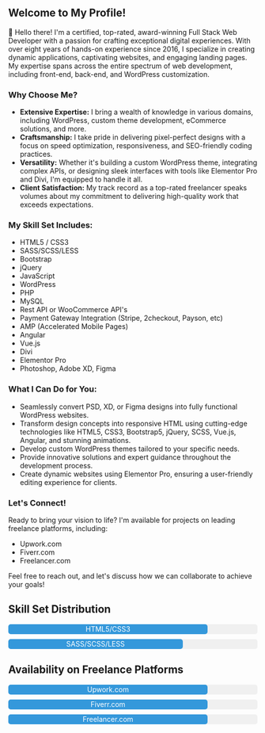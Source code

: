 ## Welcome to My Profile!

👋 Hello there! I'm a certified, top-rated, award-winning Full Stack Web Developer with a passion for crafting exceptional digital experiences. With over eight years of hands-on experience since 2016, I specialize in creating dynamic applications, captivating websites, and engaging landing pages. My expertise spans across the entire spectrum of web development, including front-end, back-end, and WordPress customization.

### Why Choose Me?

- **Extensive Expertise:** I bring a wealth of knowledge in various domains, including WordPress, custom theme development, eCommerce solutions, and more.
- **Craftsmanship:** I take pride in delivering pixel-perfect designs with a focus on speed optimization, responsiveness, and SEO-friendly coding practices.
- **Versatility:** Whether it's building a custom WordPress theme, integrating complex APIs, or designing sleek interfaces with tools like Elementor Pro and Divi, I'm equipped to handle it all.
- **Client Satisfaction:** My track record as a top-rated freelancer speaks volumes about my commitment to delivering high-quality work that exceeds expectations.

### My Skill Set Includes:

- HTML5 / CSS3
- SASS/SCSS/LESS
- Bootstrap
- jQuery
- JavaScript
- WordPress
- PHP
- MySQL
- Rest API or WooCommerce API's
- Payment Gateway Integration (Stripe, 2checkout, Payson, etc)
- AMP (Accelerated Mobile Pages)
- Angular
- Vue.js
- Divi
- Elementor Pro
- Photoshop, Adobe XD, Figma

### What I Can Do for You:

- Seamlessly convert PSD, XD, or Figma designs into fully functional WordPress websites.
- Transform design concepts into responsive HTML using cutting-edge technologies like HTML5, CSS3, Bootstrap5, jQuery, SCSS, Vue.js, Angular, and stunning animations.
- Develop custom WordPress themes tailored to your specific needs.
- Provide innovative solutions and expert guidance throughout the development process.
- Create dynamic websites using Elementor Pro, ensuring a user-friendly editing experience for clients.

### Let's Connect!

Ready to bring your vision to life? I'm available for projects on leading freelance platforms, including:

- Upwork.com
- Fiverr.com
- Freelancer.com

Feel free to reach out, and let's discuss how we can collaborate to achieve your goals!


<!-- Skill Set Distribution -->
<h2>Skill Set Distribution</h2>
<div class="chart">
  <div class="skill" style="width: 80%;">HTML5/CSS3</div>
</div>
<div class="chart">
  <div class="skill" style="width: 70%;">SASS/SCSS/LESS</div>
</div>
<!-- Add more skills as needed -->

<!-- Availability on Freelance Platforms -->
<h2>Availability on Freelance Platforms</h2>
<div class="chart">
  <div class="platform" style="width: 80%;">Upwork.com</div>
</div>
<div class="chart">
  <div class="platform" style="width: 80%;">Fiverr.com</div>
</div>
<div class="chart">
  <div class="platform" style="width: 80%;">Freelancer.com</div>
</div>

<style>
  .chart {
    width: 100%;
    margin-bottom: 10px;
    height: 20px;
    background-color: #f0f0f0;
    border-radius: 5px;
  }
  .skill, .platform {
    height: 100%;
    line-height: 20px;
    text-align: center;
    border-radius: 5px;
    background-color: #3498db;
    color: #fff;
  }
</style>
